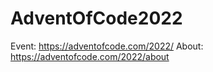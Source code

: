 # AdventOfCode2022

Event: https://adventofcode.com/2022/
About: https://adventofcode.com/2022/about

